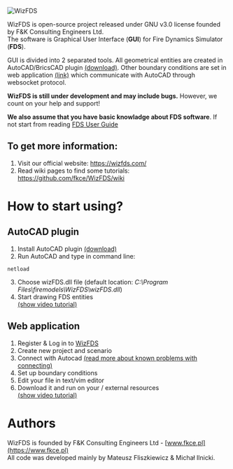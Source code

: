 ![WizFDS](https://wizfds.fkce.pl/welcome/assets/wizfds.svg)

WizFDS is open-source project released under GNU v3.0 license founded by F&K Consulting Engineers Ltd.  
The software is Graphical User Interface (**GUI**) for Fire Dynamics Simulator (**FDS**).

GUI is divided into 2 separated tools. All geometrical entities are created in AutoCAD/BricsCAD plugin [(download)](https://github.com/fkce/WizFDS/blob/master/CAD%20plugin/wizFDS.zip). Other boundary conditions are set in web application [(link)](https://wizfds.fkce.pl/login) which communicate with AutoCAD through websocket protocol.

**WizFDS is still under development and may include bugs.** However, we count on your help and support!

**We also assume that you have basic knowladge about FDS software**. If not start from reading [FDS User Guide](https://xxx.pl)

## To get more information: 
1. Visit our official website: https://wizfds.com/
2. Read wiki pages to find some tutorials: https://github.com/fkce/WizFDS/wiki

# How to start using?
## AutoCAD plugin
1. Install AutoCAD plugin [(download)](https://github.com/fkce/WizFDS/blob/master/CAD%20plugin/wizFDS.zip)
2. Run AutoCAD and type in command line:
```
netload
```
3. Choose wizFDS.dll file (default location: _C:\Program Files\firemodels\WizFDS\wizFDS.dll_)
4. Start drawing FDS entities  
[(show video tutorial)](https://github.com/fkce/WizFDS/wiki/How-to-start-using%3F#autocad-plugin)

## Web application
1. Register & Log in to [WizFDS](https://wizfds.fkce.pl/login)
2. Create new project and scenario
3. Connect with Autocad [(read more about known problems with connecting)](https://github.com/fkce/WizFDS/blob/master/)
4. Set up boundary conditions
5. Edit your file in text/vim editor
6. Download it and run on your / external resources  
[(show video tutorial)](https://github.com/fkce/WizFDS/wiki/How-to-start-using%3F#web-application)

# Authors
WizFDS is founded by F&K Consulting Engineers Ltd - [www.fkce.pl](https://www.fkce.pl)  
All code was developed mainly by Mateusz Fliszkiewicz & Michał Ilnicki.
